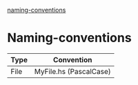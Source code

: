 [naming-conventions](https://kowainik.github.io/posts/naming-conventions)

# Naming-conventions

| Type | Convention             |
|------|------------------------|
| File | MyFile.hs (PascalCase) |
